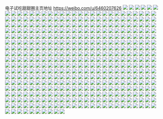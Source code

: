 电子试吃甜甜圈主页地址 https://weibo.com/u/6460207626 
![](https://wx4.sinaimg.cn/mw2000/0073cn7cly1h81hfn2awvj31yu2yakjm.jpg) 
![](https://wx4.sinaimg.cn/mw2000/0073cn7cly1h81hfoz8pqj324836c1kz.jpg) 
![](https://wx4.sinaimg.cn/mw2000/0073cn7cly1h81hfjrovlj31vo2thnpe.jpg) 
![](https://wx4.sinaimg.cn/mw2000/0073cn7cly1h81hfl50noj31xj2wbe82.jpg) 
![](https://wx4.sinaimg.cn/mw2000/0073cn7cly1h81hfqwvq0j324836cb2b.jpg) 
![](https://wx4.sinaimg.cn/mw2000/0073cn7cly1h81hfi1py1j322h33px6q.jpg) 
![](https://wx4.sinaimg.cn/mw2000/0073cn7cly1h7tl0yqa6jj30u01hc4bm.jpg) 
![](https://wx4.sinaimg.cn/mw2000/0073cn7cly1h7owr3om22j31sc2ds1kz.jpg) 
![](https://wx4.sinaimg.cn/mw2000/0073cn7cly1h7owr271k2j31sc2dskjm.jpg) 
![](https://wx4.sinaimg.cn/mw2000/0073cn7cly1h7fmevlfdqj30u0190dji.jpg) 
![](https://wx4.sinaimg.cn/mw2000/0073cn7cly1h73kiutpzcj32c0340x6q.jpg) 
![](https://wx4.sinaimg.cn/mw2000/0073cn7cly1h73kivnu7qj313l0m9ttd.jpg) 
![](https://wx4.sinaimg.cn/mw2000/0073cn7cly1h73kivdlh1j30u01hctbq.jpg) 
![](https://wx4.sinaimg.cn/mw2000/0073cn7cly1h72srplyo9j30m10fk755.jpg) 
![](https://wx4.sinaimg.cn/mw2000/0073cn7cly1h6qpra3hezj30wi0zpgnt.jpg) 
![](https://wx4.sinaimg.cn/mw2000/0073cn7cly1h6p4nb7y5lj32c02c0hdt.jpg) 
![](https://wx4.sinaimg.cn/mw2000/0073cn7cly1h6p4nbxcdij32c02c0b29.jpg) 
![](https://wx4.sinaimg.cn/mw2000/0073cn7cly1h6p4nck4enj32c02c0b29.jpg) 
![](https://wx4.sinaimg.cn/mw2000/0073cn7cly1h6mjayhw4zj30k00zkab2.jpg) 
![](https://wx4.sinaimg.cn/mw2000/0073cn7cly1h6fn1np457j320y20yx6p.jpg) 
![](https://wx4.sinaimg.cn/mw2000/0073cn7cly1h6fn5sqqkgj30tu13ujsq.jpg) 
![](https://wx4.sinaimg.cn/mw2000/0073cn7cly1h6fn5t6rc5j30tu13udlr.jpg) 
![](https://wx4.sinaimg.cn/mw2000/0073cn7cly1h6fn5s6ulfj30tu13uwge.jpg) 
![](https://wx4.sinaimg.cn/mw2000/0073cn7cly1h6fn428jpjj32c0340npe.jpg) 
![](https://wx4.sinaimg.cn/mw2000/0073cn7cly1h6c5ft2awlj32c0340hdu.jpg) 
![](https://wx4.sinaimg.cn/mw2000/0073cn7cly1h676nf5btyj32c02c04qq.jpg) 
![](https://wx4.sinaimg.cn/mw2000/0073cn7cly1h65djq1s6tj33402c01l1.jpg) 
![](https://wx4.sinaimg.cn/mw2000/0073cn7cly1h4unhbvhuuj30mi0u0wke.jpg) 
![](https://wx4.sinaimg.cn/mw2000/0073cn7cly1h4smj6068ej30u01sxgv8.jpg) 
![](https://wx4.sinaimg.cn/mw2000/0073cn7cly1h4qa9owfvvj33402c0b29.jpg) 
![](https://wx4.sinaimg.cn/mw2000/0073cn7cly1h4kpx99e9ij32c02c0u0y.jpg) 
![](https://wx4.sinaimg.cn/mw2000/0073cn7cly1h4kpxeya75j32c02c0b2a.jpg) 
![](https://wx4.sinaimg.cn/mw2000/0073cn7cly1h4kpvexsblj32c02c01ky.jpg) 
![](https://wx4.sinaimg.cn/mw2000/0073cn7cly1h4kpva9so3j32c02c01ky.jpg) 
![](https://wx4.sinaimg.cn/mw2000/0073cn7cly1h4kpx3rd3cj32c02c0b2a.jpg) 
![](https://wx4.sinaimg.cn/mw2000/0073cn7cly1h4kpwxatczj32c02c0b2a.jpg) 
![](https://wx4.sinaimg.cn/mw2000/0073cn7cly1h4kpwponflj334022ox6q.jpg) 
![](https://wx4.sinaimg.cn/mw2000/0073cn7cly1h4kpv3jq9dj32c02c0u0x.jpg) 
![](https://wx4.sinaimg.cn/mw2000/0073cn7cly1h4kpx6sv8cj32c02c0b2a.jpg) 
![](https://wx4.sinaimg.cn/mw2000/0073cn7cly1h4kpw21tujj334022ob2b.jpg) 
![](https://wx4.sinaimg.cn/mw2000/0073cn7cly1h4kpvjg5q3j322q22qb29.jpg) 
![](https://wx4.sinaimg.cn/mw2000/0073cn7cly1h4kpwth3lyj32c02c0kjm.jpg) 
![](https://wx4.sinaimg.cn/mw2000/0073cn7cly1h4kpxbamvcj31yj1yje81.jpg) 
![](https://wx4.sinaimg.cn/mw2000/0073cn7cly1h4kpx0mw2zj32c02c0kjl.jpg) 
![](https://wx4.sinaimg.cn/mw2000/0073cn7cly1h4kpvhd8xaj32c02c0x6p.jpg) 
![](https://wx4.sinaimg.cn/mw2000/0073cn7cly1h4kpv7lwdtj32c02c0qv5.jpg) 
![](https://wx4.sinaimg.cn/mw2000/0073cn7cgy1h4fzk5y30gj32c02c07wi.jpg) 
![](https://wx4.sinaimg.cn/mw2000/0073cn7cly1h36z3kdgqej33402c04qr.jpg) 
![](https://wx4.sinaimg.cn/mw2000/0073cn7cly1h36z3hiupqj33402c0e82.jpg) 
![](https://wx4.sinaimg.cn/mw2000/0073cn7cly1h33caadrk7j30wi0bkgpu.jpg) 
![](https://wx4.sinaimg.cn/mw2000/0073cn7cly1h2v8333seyj30mi0u0wm2.jpg) 
![](https://wx4.sinaimg.cn/mw2000/0073cn7cly1h2cpxgr2n2j30tz0mi7ep.jpg) 
![](https://wx4.sinaimg.cn/mw2000/0073cn7cly1h2cg1fu469j30u011kdlf.jpg) 
![](https://wx4.sinaimg.cn/mw2000/0073cn7cly1h2cg1fjuhmj30e00e074p.jpg) 
![](https://wx4.sinaimg.cn/mw2000/0073cn7cly1h29mbqbavjj322o340u0y.jpg) 
![](https://wx4.sinaimg.cn/mw2000/0073cn7cly1h29mbu43zcj322o340hdu.jpg) 
![](https://wx4.sinaimg.cn/mw2000/0073cn7cly1h29mbwaxpgj322o3404qr.jpg) 
![](https://wx4.sinaimg.cn/mw2000/0073cn7cly1h29mby1g5uj322o340b2a.jpg) 
![](https://wx4.sinaimg.cn/mw2000/0073cn7cly1h29mbnv47uj322o340e82.jpg) 
![](https://wx4.sinaimg.cn/mw2000/0073cn7cly1h29mbs4iqwj322o3407wi.jpg) 
![](https://wx4.sinaimg.cn/mw2000/0073cn7cly1h1zw7svy0ej32c0340e83.jpg) 
![](https://wx4.sinaimg.cn/mw2000/0073cn7cly1h1ykwgf63pj32c02c0b2a.jpg) 
![](https://wx4.sinaimg.cn/mw2000/0073cn7cly1h1plf82d3sj31yc0wi1ky.jpg) 
![](https://wx4.sinaimg.cn/mw2000/0073cn7cly1h1jpfrd7mtj30tu0tu7cs.jpg) 
![](https://wx4.sinaimg.cn/mw2000/0073cn7cly1h1afp9mvoaj30u00ky77i.jpg) 
![](https://wx4.sinaimg.cn/mw2000/0073cn7cly1h0vbln394wj31yc0wib29.jpg) 
![](https://wx4.sinaimg.cn/mw2000/0073cn7cly1h0vblott7gj31yc0wi7wi.jpg) 
![](https://wx4.sinaimg.cn/mw2000/0073cn7cly1h0d7rrcnq9j30hm0humys.jpg) 
![](https://wx4.sinaimg.cn/mw2000/0073cn7cly1gzx5colh9fj31yc0wib29.jpg) 
![](https://wx4.sinaimg.cn/mw2000/0073cn7cly1gzx5cnpddgj31yc0wib29.jpg) 
![](https://wx4.sinaimg.cn/mw2000/0073cn7cly1gzuhhiwm32j30zk0k00uz.jpg) 
![](https://wx4.sinaimg.cn/mw2000/0073cn7cly1gzuhhj1n39j30zk0k00xk.jpg) 
![](https://wx4.sinaimg.cn/mw2000/0073cn7cly1gzuhhj8h2aj30zk0k0n3l.jpg) 
![](https://wx4.sinaimg.cn/mw2000/0073cn7cly1gzu7t8kyzvj31hc0u0txu.jpg) 
![](https://wx4.sinaimg.cn/mw2000/0073cn7cly1gzt1v2tfsej30wi1ycn7c.jpg) 
![](https://wx4.sinaimg.cn/mw2000/0073cn7cly1gzokjateegj30wi17gk0h.jpg) 
![](https://wx4.sinaimg.cn/mw2000/0073cn7cly1gzm3p1lyzdj30wi1ycqv5.jpg) 
![](https://wx4.sinaimg.cn/mw2000/0073cn7cly1gzh135eg7gj31yc0wi4l4.jpg) 
![](https://wx4.sinaimg.cn/mw2000/0073cn7cly1gzb88d8vivj30wi0ev0zb.jpg) 
![](https://wx4.sinaimg.cn/mw2000/0073cn7cly1gz7mhv8aoxj324l2u41l0.jpg) 
![](https://wx4.sinaimg.cn/mw2000/0073cn7cly1gz7mhwwyzgj31sc2dsb2b.jpg) 
![](https://wx4.sinaimg.cn/mw2000/0073cn7cly1gysguzl6ndj30tu0tuqen.jpg) 
![](https://wx4.sinaimg.cn/mw2000/0073cn7cly1gys4bsahr7j31400u0dua.jpg) 
![](https://wx4.sinaimg.cn/mw2000/0073cn7cly1gys4btkza9j30tu0tun46.jpg) 
![](https://wx4.sinaimg.cn/mw2000/0073cn7cly1gynl9s1el7j30wi1ycu0x.jpg) 
![](https://wx4.sinaimg.cn/mw2000/0073cn7cly1gylq14q9ljj31sc2dse82.jpg) 
![](https://wx4.sinaimg.cn/mw2000/0073cn7cly1gylq15pn81j32c02c0x6q.jpg) 
![](https://wx4.sinaimg.cn/mw2000/0073cn7cly1gylq13pkhyj32c0340u0z.jpg) 
![](https://wx4.sinaimg.cn/mw2000/0073cn7cly1gylq18l79hj32c0340x6r.jpg) 
![](https://wx4.sinaimg.cn/mw2000/0073cn7cly1gyi2h41b9hj30tu0tuk36.jpg) 
![](https://wx4.sinaimg.cn/mw2000/0073cn7cly1gyi2h4l22bj30tu0tuds1.jpg) 
![](https://wx4.sinaimg.cn/mw2000/0073cn7cly1gy8fizfut8j30zk0k0tc1.jpg) 
![](https://wx4.sinaimg.cn/mw2000/0073cn7cly1gy8fizpxf4j30zk0k0gpx.jpg) 
![](https://wx4.sinaimg.cn/mw2000/0073cn7cly1gy4f7klwuhj30mi0midla.jpg) 
![](https://wx4.sinaimg.cn/mw2000/0073cn7cly1gy3td66l9hj31yc0wikb3.jpg) 
![](https://wx4.sinaimg.cn/mw2000/0073cn7cly1gy3td6md99j31yc0wi7nw.jpg) 
![](https://wx4.sinaimg.cn/mw2000/0073cn7cly1gy3td8n60zj31yc0widyl.jpg) 
![](https://wx4.sinaimg.cn/mw2000/0073cn7cly1gy3td81oflj31yc0wiqv5.jpg) 
![](https://wx4.sinaimg.cn/mw2000/0073cn7cly1gy0sb341gyj32c02c0hdt.jpg) 
![](https://wx4.sinaimg.cn/mw2000/0073cn7cly1gxxxxfdtj3j30z00lvgq0.jpg) 
![](https://wx4.sinaimg.cn/mw2000/0073cn7cly1gxxxxeu4a1j30z00lvdk2.jpg) 
![](https://wx4.sinaimg.cn/mw2000/0073cn7cly1gxxxxeyglej30z00lvgq5.jpg) 
![](https://wx4.sinaimg.cn/mw2000/0073cn7cly1gxxxxf76brj30z00lv0x1.jpg) 
![](https://wx4.sinaimg.cn/mw2000/0073cn7cly1gxxxxep8i2j30z00lv0xo.jpg) 
![](https://wx4.sinaimg.cn/mw2000/0073cn7cly1gxs6ek0zqcj30wi1yce81.jpg) 
![](https://wx4.sinaimg.cn/mw2000/0073cn7cly1gxq1mdzox9j30hs0hsq43.jpg) 
![](https://wx4.sinaimg.cn/mw2000/0073cn7cly1gxidwn3x4ej32c02c0kjm.jpg) 
![](https://wx4.sinaimg.cn/mw2000/0073cn7cly1gxhu449fb8j31yc0wiqv6.jpg) 
![](https://wx4.sinaimg.cn/mw2000/0073cn7cly1gxgrjv0cmhj30pl1g9dmh.jpg) 
![](https://wx4.sinaimg.cn/mw2000/0073cn7cly1gxgphvs2vgj30k00zk7r7.jpg) 
![](https://wx4.sinaimg.cn/mw2000/0073cn7cly1gxcf6ucb0dj30k00h5gn1.jpg) 
![](https://wx4.sinaimg.cn/mw2000/0073cn7cly1gx9zuw56h0j31sc2dsu0x.jpg) 
![](https://wx4.sinaimg.cn/mw2000/0073cn7cly1gx9zuvec10j31sc2dsx6p.jpg) 
![](https://wx4.sinaimg.cn/mw2000/0073cn7cly1gx9zuwqwpbj31sc2dse81.jpg) 
![](https://wx4.sinaimg.cn/mw2000/0073cn7cly1gx9zuxhqrtj31va2hne81.jpg) 
![](https://wx4.sinaimg.cn/mw2000/0073cn7cly1gx6adetnv4j30tz0mi134.jpg) 
![](https://wx4.sinaimg.cn/mw2000/0073cn7cly1gwzxy8h7nqj31sy0u0k0e.jpg) 
![](https://wx4.sinaimg.cn/mw2000/0073cn7cly1gwzxy6ijxuj31sy0u0k0u.jpg) 
![](https://wx4.sinaimg.cn/mw2000/0073cn7cly1gww7aj8jx0j30wi17012l.jpg) 
![](https://wx4.sinaimg.cn/mw2000/0073cn7cly1gww7ahsskmj33402c0b2d.jpg) 
![](https://wx4.sinaimg.cn/mw2000/0073cn7cly1gwvu81hs3yj30u0140gtu.jpg) 
![](https://wx4.sinaimg.cn/mw2000/0073cn7cly1gwvbcqixc2j30k00h5my8.jpg) 
![](https://wx4.sinaimg.cn/mw2000/0073cn7cly1gwv84yamn4j33402c0x6q.jpg) 
![](https://wx4.sinaimg.cn/mw2000/0073cn7cly1gwk8ae7c1ej30u00miq8d.jpg) 
![](https://wx4.sinaimg.cn/mw2000/0073cn7cly1gwj3f331kaj31vo0v91ky.jpg) 
![](https://wx4.sinaimg.cn/mw2000/0073cn7cly1gvzsnf9buij30u00mi116.jpg) 
![](https://wx4.sinaimg.cn/mw2000/0073cn7cly1gvqds394mbj62c0340u0x02.jpg) 
![](https://wx4.sinaimg.cn/mw2000/0073cn7cly1gvqdrxumm5j62c0340e8202.jpg) 
![](https://wx4.sinaimg.cn/mw2000/0073cn7cly1gvp1gfpld1j613u0tugy002.jpg) 
![](https://wx4.sinaimg.cn/mw2000/0073cn7cly8gvo10uy5mwj60mi0u00un02.jpg) 
![](https://wx4.sinaimg.cn/mw2000/0073cn7cly1gvncdqcv6uj61vo0v91ky02.jpg) 
![](https://wx4.sinaimg.cn/mw2000/0073cn7cly1gvncdol8vnj31vo0v97wh.jpg) 
![](https://wx4.sinaimg.cn/mw2000/0073cn7cly1gvlnc2gua6j60v90v8djs02.jpg) 
![](https://wx4.sinaimg.cn/mw2000/0073cn7cly1gvkozwh5b7j60v91voqq902.jpg) 
![](https://wx4.sinaimg.cn/mw2000/0073cn7cly1gvkozvtzxnj61vo0v9noz02.jpg) 
![](https://wx4.sinaimg.cn/mw2000/0073cn7cly1gvjv6x54lvj60wi0oawse02.jpg) 
![](https://wx4.sinaimg.cn/mw2000/0073cn7cly1gvjv2mavxnj62ds1scx6p02.jpg) 
![](https://wx4.sinaimg.cn/mw2000/0073cn7cly1gvjv79x0gij63402c0qv802.jpg) 
![](https://wx4.sinaimg.cn/mw2000/0073cn7cly1gvjv2q0c9oj61sc2dse8202.jpg) 
![](https://wx4.sinaimg.cn/mw2000/0073cn7cly1gvjv2utm3bj63402c01kz02.jpg) 
![](https://wx4.sinaimg.cn/mw2000/0073cn7cly1gvjv2nij3lj31sc2ds4qq.jpg) 
![](https://wx4.sinaimg.cn/mw2000/0073cn7cly1gvjv2oo4nfj62ds1sc4qq02.jpg) 
![](https://wx4.sinaimg.cn/mw2000/0073cn7cly1gvjv2rnpiaj62c0340kjm02.jpg) 
![](https://wx4.sinaimg.cn/mw2000/0073cn7cly1gvjv2lj2dbj62ds1sc4qq02.jpg) 
![](https://wx4.sinaimg.cn/mw2000/0073cn7cly1gvg9d0oikyj334025ahdu.jpg) 
![](https://wx4.sinaimg.cn/mw2000/0073cn7cly1gvbnzl18r1j61sc2dshdt02.jpg) 
![](https://wx4.sinaimg.cn/mw2000/0073cn7cly1gvbnzluwuwj61sc2dsqv502.jpg) 
![](https://wx4.sinaimg.cn/mw2000/0073cn7cly1gv0wrmpachj60tu0tuqb502.jpg) 
![](https://wx4.sinaimg.cn/mw2000/0073cn7cly1gv0wro0lu6j60tv0tvqbb02.jpg) 
![](https://wx4.sinaimg.cn/mw2000/0073cn7cly1gv0wvo03j1j60oa0oaguj02.jpg) 
![](https://wx4.sinaimg.cn/mw2000/0073cn7cly1gv0wunen31j60mi0u0wm202.jpg) 
![](https://wx4.sinaimg.cn/mw2000/0073cn7cly1gv0wuonaj2j60mi0u0n7x02.jpg) 
![](https://wx4.sinaimg.cn/mw2000/0073cn7cly1gv0wupjh0aj60mi0mitds02.jpg) 
![](https://wx4.sinaimg.cn/mw2000/0073cn7cly1gv0wvq40jjj613z0tzaqg02.jpg) 
![](https://wx4.sinaimg.cn/mw2000/0073cn7cly1gv0ww4xolsj60u00u0gy302.jpg) 
![](https://wx4.sinaimg.cn/mw2000/0073cn7cly1gv0wxexlq2j61sy0u0nhx02.jpg) 
![](https://wx4.sinaimg.cn/mw2000/0073cn7cly1guym5niyafj60gc0dhwit02.jpg) 
![](https://wx4.sinaimg.cn/mw2000/0073cn7cly1guxeg4oeyij60v915pws602.jpg) 
![](https://wx4.sinaimg.cn/mw2000/0073cn7cly1guwb5wk31mj60v90oojy202.jpg) 
![](https://wx4.sinaimg.cn/mw2000/0073cn7cly1gusuxxi7u4j61sc2dse8202.jpg) 
![](https://wx4.sinaimg.cn/mw2000/0073cn7cly1gurtpmpf8qj60tu0tutfu02.jpg) 
![](https://wx4.sinaimg.cn/mw2000/0073cn7cly1gurtpyxto5j60tu0tutg502.jpg) 
![](https://wx4.sinaimg.cn/mw2000/0073cn7cly1guad4vu8gcj60ty0w60x402.jpg) 
![](https://wx4.sinaimg.cn/mw2000/0073cn7cly1gtoq1qaa4vj31vo0v94qp.jpg) 
![](https://wx4.sinaimg.cn/mw2000/0073cn7cly1gtoq1o1fb9j61vo0v97wh02.jpg) 
![](https://wx4.sinaimg.cn/mw2000/0073cn7cly1gtaehnqovuj31vo0v9b29.jpg) 
![](https://wx4.sinaimg.cn/mw2000/0073cn7cly1gtaeho4nflj307p0dcjtc.jpg) 
![](https://wx4.sinaimg.cn/mw2000/0073cn7cly1gtaeik3yl0j31sy0u04hu.jpg) 
![](https://wx4.sinaimg.cn/mw2000/0073cn7cly1gt99q4jiluj33402c0e82.jpg) 
![](https://wx4.sinaimg.cn/mw2000/0073cn7cly1gt8esk7p9lj30v909bq6a.jpg) 
![](https://wx4.sinaimg.cn/mw2000/0073cn7cly1gt6c2d5nrvj30zk0k0n7f.jpg) 
![](https://wx4.sinaimg.cn/mw2000/0073cn7cly1gt5562vuugj313u0tujz1.jpg) 
![](https://wx4.sinaimg.cn/mw2000/0073cn7cly1gsyacds9c6j30t50i7gow.jpg) 
![](https://wx4.sinaimg.cn/mw2000/0073cn7cly1gsyacdkglfj30t50i7dj6.jpg) 
![](https://wx4.sinaimg.cn/mw2000/0073cn7cly1gsrx75kub2j32ds1sckjl.jpg) 
![](https://wx4.sinaimg.cn/mw2000/0073cn7cly1gsjbmdza1gj30v9111dmw.jpg) 
![](https://wx4.sinaimg.cn/mw2000/0073cn7cly1gsjbmdkzdej31vo0v91kx.jpg) 
![](https://wx4.sinaimg.cn/mw2000/0073cn7cly1gsi3dojlqpj31vo0v9hdt.jpg) 
![](https://wx4.sinaimg.cn/mw2000/0073cn7cly1gsbtdq8ub6j30gq0dndrd.jpg) 
![](https://wx4.sinaimg.cn/mw2000/0073cn7cly1gsbte2cx0cj30hd0e4dq8.jpg) 
![](https://wx4.sinaimg.cn/mw2000/0073cn7cly1gsbtcuffocj30h60dxgoq.jpg) 
![](https://wx4.sinaimg.cn/mw2000/0073cn7cly1gs7iqw7bqrj328d2z5b2b.jpg) 
![](https://wx4.sinaimg.cn/mw2000/0073cn7cly1gs4rxjifw2j30t50i7k4p.jpg) 
![](https://wx4.sinaimg.cn/mw2000/0073cn7cly1gs1p43n6asj32c02c04qp.jpg) 
![](https://wx4.sinaimg.cn/mw2000/0073cn7cly1gs1p44kpvjj30dw0de3z1.jpg) 
![](https://wx4.sinaimg.cn/mw2000/0073cn7cly1gs0tax26v2j30u024nkjl.jpg) 
![](https://wx4.sinaimg.cn/mw2000/0073cn7cly1grz2hxzyp6j30u01xnhdt.jpg) 
![](https://wx4.sinaimg.cn/mw2000/0073cn7cly1grxe9nkodvj31sy0l07tg.jpg) 
![](https://wx4.sinaimg.cn/mw2000/0073cn7cly1grt636mt0pj32c03401kz.jpg) 
![](https://wx4.sinaimg.cn/mw2000/0073cn7cly1grt6381bcnj30u00miauz.jpg) 
![](https://wx4.sinaimg.cn/mw2000/0073cn7cly1grt6395n39j32c03401ky.jpg) 
![](https://wx4.sinaimg.cn/mw2000/0073cn7cly1grt67twy4tj30u01124lr.jpg) 
![](https://wx4.sinaimg.cn/mw2000/0073cn7cly1grqyrafb4tj32c0340npd.jpg) 
![](https://wx4.sinaimg.cn/mw2000/0073cn7cly1grq299kbn0j62c0340npd02.jpg) 
![](https://wx4.sinaimg.cn/mw2000/0073cn7cly1grq29baxnsj32c0340e81.jpg) 
![](https://wx4.sinaimg.cn/mw2000/0073cn7cly1grnkf3y755j32c0340qv5.jpg) 
![](https://wx4.sinaimg.cn/mw2000/0073cn7cly1grl2t89v7kj30d00d044e.jpg) 
![](https://wx4.sinaimg.cn/mw2000/0073cn7cly1grgf9pryy0j30au0auabc.jpg) 
![](https://wx4.sinaimg.cn/mw2000/0073cn7cly1gr7s473r7tj32c03407n9.jpg) 
![](https://wx4.sinaimg.cn/mw2000/0073cn7cly1gr7s48u8bhj32c0340x6r.jpg) 
![](https://wx4.sinaimg.cn/mw2000/0073cn7cly1gr7s4ai29aj32c0340kjm.jpg) 
![](https://wx4.sinaimg.cn/mw2000/0073cn7cly1gr7s4dnaekj32c0340e84.jpg) 
![](https://wx4.sinaimg.cn/mw2000/0073cn7cly1gr7s4eqdz6j31sc2ds4qq.jpg) 
![](https://wx4.sinaimg.cn/mw2000/0073cn7cly1gr7s4g71p1j32c0340hdu.jpg) 
![](https://wx4.sinaimg.cn/mw2000/0073cn7cly1gr7s454zsfj31sc2dsx6p.jpg) 
![](https://wx4.sinaimg.cn/mw2000/0073cn7cly1gr7s4vtzzfj31sc2dsx6p.jpg) 
![](https://wx4.sinaimg.cn/mw2000/0073cn7cly1gr1ihnnqj7j30tu0tu1kx.jpg) 
![](https://wx4.sinaimg.cn/mw2000/0073cn7cly1gqzugj99hpj33402c0qv5.jpg) 
![](https://wx4.sinaimg.cn/mw2000/0073cn7cly1gqwvn8l9clj31vo0v9u0z.jpg) 
![](https://wx4.sinaimg.cn/mw2000/0073cn7cly1gqsjvegz1zj30mi0u04gt.jpg) 
![](https://wx4.sinaimg.cn/mw2000/0073cn7cly1gqle8jocpuj32c0340qv5.jpg) 
![](https://wx4.sinaimg.cn/mw2000/0073cn7cly1gqle8qr17tj33402c0qv5.jpg) 
![](https://wx4.sinaimg.cn/mw2000/0073cn7cly1gqle930cknj33402c0kjl.jpg) 
![](https://wx4.sinaimg.cn/mw2000/0073cn7cly1gqle8yle12j313u0tu7wh.jpg) 
![](https://wx4.sinaimg.cn/mw2000/0073cn7cly1gqle8vi8ghj33402c0npd.jpg) 
![](https://wx4.sinaimg.cn/mw2000/0073cn7cly1gqle8evygtj30mi0u04gw.jpg) 
![](https://wx4.sinaimg.cn/mw2000/0073cn7cly1gqkqlu9hqij31sc2dsb29.jpg) 
![](https://wx4.sinaimg.cn/mw2000/0073cn7cly1gqkqlve2gxj31sc2ds1kz.jpg) 
![](https://wx4.sinaimg.cn/mw2000/0073cn7cly1gqkqlvt320j30jg0jgmz1.jpg) 
![](https://wx4.sinaimg.cn/mw2000/0073cn7cly1gqgz95owh1j30mi0u01a3.jpg) 
![](https://wx4.sinaimg.cn/mw2000/0073cn7cly1gqfm9lpyqhj33402c0x6r.jpg) 
![](https://wx4.sinaimg.cn/mw2000/0073cn7cly1gqfm9nnjbtj30rs15pdxz.jpg) 
![](https://wx4.sinaimg.cn/mw2000/0073cn7cly1gqfm9qyczzj30rs15p1a0.jpg) 
![](https://wx4.sinaimg.cn/mw2000/0073cn7cly1gqfm9vcv36j31sc2dsx6p.jpg) 
![](https://wx4.sinaimg.cn/mw2000/0073cn7cly1gqfma0to2oj33402c0x6p.jpg) 
![](https://wx4.sinaimg.cn/mw2000/0073cn7cly1gq4c6mzm3ij30mi0u04ig.jpg) 
![](https://wx4.sinaimg.cn/mw2000/0073cn7cly1gq2ry2ks13j31vo0v9npm.jpg) 
![](https://wx4.sinaimg.cn/mw2000/0073cn7cly1gq2rxyaen0j30t50i778k.jpg) 
![](https://wx4.sinaimg.cn/mw2000/0073cn7cly1gq1w6b6hgfj32c02c04qp.jpg) 
![](https://wx4.sinaimg.cn/mw2000/0073cn7cly1gq1w6ghgqkj32c02c07wh.jpg) 
![](https://wx4.sinaimg.cn/mw2000/0073cn7cly1gq1w66p4vwj32c02c0e82.jpg) 
![](https://wx4.sinaimg.cn/mw2000/0073cn7cly1gq1w69f0m8j32c0340x6q.jpg) 
![](https://wx4.sinaimg.cn/mw2000/0073cn7cly1gq1w6jc3dej33402c07wi.jpg) 
![](https://wx4.sinaimg.cn/mw2000/0073cn7cly1gq1w6eleqqj32c03401kz.jpg) 
![](https://wx4.sinaimg.cn/mw2000/0073cn7cly1gq0cxdll2dj30v80mtafe.jpg) 
![](https://wx4.sinaimg.cn/mw2000/0073cn7cly1gq0cxdrccpj30j30j341k.jpg) 
![](https://wx4.sinaimg.cn/mw2000/0073cn7cly1gpyfm8atyzj32c03404qp.jpg) 
![](https://wx4.sinaimg.cn/mw2000/0073cn7cly1gpx3tgumzbj33402c0kjm.jpg) 
![](https://wx4.sinaimg.cn/mw2000/0073cn7cly1gpx3t6w0g9j32c02c07wh.jpg) 
![](https://wx4.sinaimg.cn/mw2000/0073cn7cly1gpx3t9n6d4j32c02c0b29.jpg) 
![](https://wx4.sinaimg.cn/mw2000/0073cn7cly1gpx3tcb8z0j32c02c04qp.jpg) 
![](https://wx4.sinaimg.cn/mw2000/0073cn7cly1gpx3t0nbasj32c02c0qr8.jpg) 
![](https://wx4.sinaimg.cn/mw2000/0073cn7cly1gpx3t39jduj31sc2ds7wi.jpg) 
![](https://wx4.sinaimg.cn/mw2000/0073cn7cly1gpx3t5ox9ej31sc2ds7wi.jpg) 
![](https://wx4.sinaimg.cn/mw2000/0073cn7cly1gpvtxphv93j30mi0u0e2o.jpg) 
![](https://wx4.sinaimg.cn/mw2000/0073cn7cly1gpvtxqbcjyj30v91vo1l1.jpg) 
![](https://wx4.sinaimg.cn/mw2000/0073cn7cly1gptgq09gbcj30v90yp1kx.jpg) 
![](https://wx4.sinaimg.cn/mw2000/0073cn7cly1gpsh7cfmwfj32c02c0wwe.jpg) 
![](https://wx4.sinaimg.cn/mw2000/0073cn7cly1gprtyljncbj31vo0v9b2f.jpg) 
![](https://wx4.sinaimg.cn/mw2000/0073cn7cly1gpqibekygcj32c02c0h7x.jpg) 
![](https://wx4.sinaimg.cn/mw2000/0073cn7cly1gpqibj8yw1j32c02c0hdt.jpg) 
![](https://wx4.sinaimg.cn/mw2000/0073cn7cly1gpkxnsrab2j31sc2dsx6p.jpg) 
![](https://wx4.sinaimg.cn/mw2000/0073cn7cly1gpkxntdam0j31sc2dsnpe.jpg) 
![](https://wx4.sinaimg.cn/mw2000/0073cn7cly1gpj1twtfaqj316m0tzkjl.jpg) 
![](https://wx4.sinaimg.cn/mw2000/0073cn7cly1gpi0z9hl13j30u00mi1kx.jpg) 
![](https://wx4.sinaimg.cn/mw2000/0073cn7cly1gpi0z9rbi1j30mi0u0x4q.jpg) 
![](https://wx4.sinaimg.cn/mw2000/0073cn7cly1gpewu6vo4wj313u0lbhb0.jpg) 
![](https://wx4.sinaimg.cn/mw2000/0073cn7cly1gpewu72c0qj30u00hq16j.jpg) 
![](https://wx4.sinaimg.cn/mw2000/0073cn7cly1gpewu5xqi9j31hc0u0tvy.jpg) 
![](https://wx4.sinaimg.cn/mw2000/0073cn7cly1gpbn9ll91uj304g03sa9y.jpg) 
![](https://wx4.sinaimg.cn/mw2000/0073cn7cly1gpbn9km4tjj32c02c07rb.jpg) 
![](https://wx4.sinaimg.cn/mw2000/0073cn7cly1gp586k8e42j31sy0u0hdu.jpg) 
![](https://wx4.sinaimg.cn/mw2000/0073cn7cly1gp586jhtuij31vo0v9e89.jpg) 
![](https://wx4.sinaimg.cn/mw2000/0073cn7cly1gp1stfvt70j30u015pjuf.jpg) 
![](https://wx4.sinaimg.cn/mw2000/0073cn7cly1gp0jbdyo2pj31vo0v9u12.jpg) 
![](https://wx4.sinaimg.cn/mw2000/0073cn7cly1gp0jbeo757j308w0dljwe.jpg) 
![](https://wx4.sinaimg.cn/mw2000/0073cn7cly1goyywdwjf6j30v91voe81.jpg) 
![](https://wx4.sinaimg.cn/mw2000/0073cn7cly1gotl15j0a6j31vo0v9npe.jpg) 
![](https://wx4.sinaimg.cn/mw2000/0073cn7cly1goqas5t83yj31sy0u0e82.jpg) 
![](https://wx4.sinaimg.cn/mw2000/0073cn7cly1goqas68mkoj31sy0u0b2a.jpg) 
![](https://wx4.sinaimg.cn/mw2000/0073cn7cly1goqas7gatkj31sy0u0b2a.jpg) 
![](https://wx4.sinaimg.cn/mw2000/0073cn7cly1goqas83k46j31sy0u0kjm.jpg) 
![](https://wx4.sinaimg.cn/mw2000/0073cn7cly1goqas8ohwdj31sy0u04qq.jpg) 
![](https://wx4.sinaimg.cn/mw2000/0073cn7cly1goqatms619j30u00q2gv3.jpg) 
![](https://wx4.sinaimg.cn/mw2000/0073cn7cly1gohn1a7uwfj30c80c875v.jpg) 
![](https://wx4.sinaimg.cn/mw2000/0073cn7cly1gogigrkfzwj30v91vokjl.jpg) 
![](https://wx4.sinaimg.cn/mw2000/0073cn7cly1gof0ztxrjxj30v90e6tfb.jpg) 
![](https://wx4.sinaimg.cn/mw2000/0073cn7cly1gof10covr8j30t50i77mi.jpg) 
![](https://wx4.sinaimg.cn/mw2000/0073cn7cly1gof0zvbt3ij31vo0v9npe.jpg) 
![](https://wx4.sinaimg.cn/mw2000/0073cn7cly1goeoq8xj39j31vo0v9hdu.jpg) 
![](https://wx4.sinaimg.cn/mw2000/0073cn7cly1goeoq82n22j31vo0v9u11.jpg) 
![](https://wx4.sinaimg.cn/mw2000/0073cn7cly1goeoqanak4j31vo0v9b2e.jpg) 
![](https://wx4.sinaimg.cn/mw2000/0073cn7cly1goeoqcqokzj31vo0v9qv9.jpg) 
![](https://wx4.sinaimg.cn/mw2000/0073cn7cly1gobxzfn6mnj31vo0v9qv9.jpg) 
![](https://wx4.sinaimg.cn/mw2000/0073cn7cly1gobxu5dqebj30t50i7k67.jpg) 
![](https://wx4.sinaimg.cn/mw2000/0073cn7cly1gobxz5hrgrj30u00dqqht.jpg) 
![](https://wx4.sinaimg.cn/mw2000/0073cn7cly1go27kfc6e5j30u00nsacw.jpg) 
![](https://wx4.sinaimg.cn/mw2000/0073cn7cly1gnr1f5b3q5j31vo0v9qvc.jpg) 
![](https://wx4.sinaimg.cn/mw2000/0073cn7cly1gnr1ejn1z8j31vo0v9kjs.jpg) 
![](https://wx4.sinaimg.cn/mw2000/0073cn7cly1gnr1fm3t0pj31sy0u0e81.jpg) 
![](https://wx4.sinaimg.cn/mw2000/0073cn7cly1gnk1zhx2gtj31vo0v9he1.jpg) 
![](https://wx4.sinaimg.cn/mw2000/0073cn7cly1gnk1zga7zhj30t50i7drj.jpg) 
![](https://wx4.sinaimg.cn/mw2000/0073cn7cly1gn2qydqem3j31vo0v9b2c.jpg) 
![](https://wx4.sinaimg.cn/mw2000/0073cn7cly1gmzr7n18luj30v91h3qnz.jpg) 
![](https://wx4.sinaimg.cn/mw2000/0073cn7cly1gmzcqnh17dj30u01ezjxq.jpg) 
![](https://wx4.sinaimg.cn/mw2000/0073cn7cly1gmzcql5lyyj30qo0p40ul.jpg) 
![](https://wx4.sinaimg.cn/mw2000/0073cn7cly1gm4nyan2pdj31sz0u017p.jpg) 
![](https://wx4.sinaimg.cn/mw2000/0073cn7cly1gcz50k1ib1j30u00u0wtg.jpg) 
![](https://wx4.sinaimg.cn/mw2000/0073cn7cly1gcz50ldotdj30u00u0tpd.jpg) 
![](https://wx4.sinaimg.cn/mw2000/0073cn7cly1gcz50izvvgj30u00u0dwo.jpg) 
![](https://wx4.sinaimg.cn/mw2000/0073cn7cly1gcz50miy4oj30rs223497.jpg) 
![](https://wx4.sinaimg.cn/mw2000/0073cn7cly1gcz50nh6bhj30u0140ahd.jpg) 
![](https://wx4.sinaimg.cn/mw2000/0073cn7cly1gcz50p1ieej30rs2bcavj.jpg) 
![](https://wx4.sinaimg.cn/mw2000/0073cn7cly1gcz50pyp43j30u01407f9.jpg) 
![](https://wx4.sinaimg.cn/mw2000/0073cn7cly1gcz50rgcncj30u01407mw.jpg) 
![](https://wx4.sinaimg.cn/mw2000/0073cn7cly1gcz50s77crj30u0140n3m.jpg) 
![](https://wx4.sinaimg.cn/mw2000/0073cn7cly1gcsb2cp85bj30u01hchdu.jpg) 
![](https://wx4.sinaimg.cn/mw2000/0073cn7cly1gcsb2jkp53j30u00szwux.jpg) 
![](https://wx4.sinaimg.cn/mw2000/0073cn7cly1gcl2xqvxwvj32c02csqv5.jpg) 
![](https://wx4.sinaimg.cn/mw2000/0073cn7cly1gcl2xq3ly2j32c02c07wi.jpg) 
![](https://wx4.sinaimg.cn/mw2000/0073cn7cly1gcl2xrni15j325r2854qq.jpg) 
![](https://wx4.sinaimg.cn/mw2000/0073cn7cly1gcfy8nk1tuj31hb0tz1kx.jpg) 
![](https://wx4.sinaimg.cn/mw2000/0073cn7cly1gcfy8numfbj31jo0v978w.jpg) 
![](https://wx4.sinaimg.cn/mw2000/0073cn7cly1gceln15qnej30cs0ad76v.jpg) 
![](https://wx4.sinaimg.cn/mw2000/0073cn7cly1gc9v1ipu40j30v90d5gxn.jpg) 
![](https://wx4.sinaimg.cn/mw2000/0073cn7cly1gc7m5t5drjj30sg0sgmzj.jpg) 
![](https://wx4.sinaimg.cn/mw2000/0073cn7cly1gbh224kabjj30j60jg75c.jpg) 
![](https://wx4.sinaimg.cn/mw2000/0073cn7cly1gbet0apeo4j326q26qqv6.jpg) 
![](https://wx4.sinaimg.cn/mw2000/0073cn7cly1gbet09kc63j32c02c04qr.jpg) 
![](https://wx4.sinaimg.cn/mw2000/0073cn7cly1gbet0bumv9j32c02c01kz.jpg) 
![](https://wx4.sinaimg.cn/mw2000/0073cn7cly1gbet0cqj45j326i28fhdu.jpg) 
![](https://wx4.sinaimg.cn/mw2000/0073cn7cly1gbet0dmtcaj32c02c07wi.jpg) 
![](https://wx4.sinaimg.cn/mw2000/0073cn7cly1gbet0po67sj30b10b1ab1.jpg) 
![](https://wx4.sinaimg.cn/mw2000/0073cn7cly1gb11aujbybj32c02c01ky.jpg) 
![](https://wx4.sinaimg.cn/mw2000/0073cn7cly1gb0ji550wvj30m80m8tbu.jpg) 
![](https://wx4.sinaimg.cn/mw2000/0073cn7cly1gb0ji4j7zdj30u00u04f0.jpg) 
![](https://wx4.sinaimg.cn/mw2000/0073cn7cly1gav82ekud4j30rf0s7mz5.jpg) 
![](https://wx4.sinaimg.cn/mw2000/0073cn7cly1ganwzvlf1vj30tu0tuazh.jpg) 
![](https://wx4.sinaimg.cn/mw2000/0073cn7cly1gan6xdryauj31400u041a.jpg) 
![](https://wx4.sinaimg.cn/mw2000/0073cn7cly1gamj8p69nbj33402c0u11.jpg) 
![](https://wx4.sinaimg.cn/mw2000/0073cn7cly1gamj8ioo3hj33402c0qv6.jpg) 
![](https://wx4.sinaimg.cn/mw2000/0073cn7cly1gamj8si2daj32c0340b2a.jpg) 
![](https://wx4.sinaimg.cn/mw2000/0073cn7cly1gamj8zqr0qj32c0340kjm.jpg) 
![](https://wx4.sinaimg.cn/mw2000/0073cn7cly1gamj916z8dj30b60a0wfm.jpg) 
![](https://wx4.sinaimg.cn/mw2000/0073cn7cly1gakk6dxamuj303u040mxd.jpg) 
![](https://wx4.sinaimg.cn/mw2000/0073cn7cly1gaf49rtfrtj317r1mcng2.jpg) 
![](https://wx4.sinaimg.cn/mw2000/006IQ188ly1ga6ta22ghdj30ku112th7.jpg) 
![](https://wx4.sinaimg.cn/mw2000/0073cn7cly1g9lzdky9fhj30v91voqv6.jpg) 
![](https://wx4.sinaimg.cn/mw2000/0073cn7cly1g9ihxw1wi8j30v91h6qqt.jpg) 
![](https://wx4.sinaimg.cn/mw2000/0073cn7cly1g9a1kk7rcdj30v91vonpf.jpg) 
![](https://wx4.sinaimg.cn/mw2000/0073cn7cly1g9a1kgdlghj30v91vox6p.jpg) 
![](https://wx4.sinaimg.cn/mw2000/0073cn7cly1g96l8bibdqj30v91vohdt.jpg) 
![](https://wx4.sinaimg.cn/mw2000/0073cn7cly1g96l8bxir8j30v91vonb4.jpg) 
![](https://wx4.sinaimg.cn/mw2000/0073cn7cly1g8wtkg20jij33402e74qq.jpg) 
![](https://wx4.sinaimg.cn/mw2000/b10c1bc2ly1g8plu7p2vfg20c80c9whk.jpg) 
![](https://wx4.sinaimg.cn/mw2000/0073cn7cly1g89l9bmr73j32c00zi1kx.jpg) 
![](https://wx4.sinaimg.cn/mw2000/0073cn7cly1g89l9au3myj30ae0ae74w.jpg) 
![](https://wx4.sinaimg.cn/mw2000/0073cn7cly1g888hd5uuxj30v911tjzs.jpg) 
![](https://wx4.sinaimg.cn/mw2000/0073cn7cly1g87yqhwg49j30u00u078t.jpg) 
![](https://wx4.sinaimg.cn/mw2000/0073cn7cly1g7wwjcsv41j30v91vo7wi.jpg) 
![](https://wx4.sinaimg.cn/mw2000/0073cn7cly1g7uohocax0j32c0340x6q.jpg) 
![](https://wx4.sinaimg.cn/mw2000/0073cn7cly1g7uoh10odmj32c03407wj.jpg) 
![](https://wx4.sinaimg.cn/mw2000/0073cn7cly1g7ds1151sfj30u01hcdrg.jpg) 
![](https://wx4.sinaimg.cn/mw2000/0073cn7cly1g7azdzqu4gj31o01o04qp.jpg) 
![](https://wx4.sinaimg.cn/mw2000/0073cn7cly1g7azjnu22sj30m30m3gv1.jpg) 
![](https://wx4.sinaimg.cn/mw2000/b10c1bc2ly1g6vonffd7nj202o027dfm.jpg) 
![](https://wx4.sinaimg.cn/mw2000/0073cn7cly1g6ff5emmw6j308c086gmr.jpg) 
![](https://wx4.sinaimg.cn/mw2000/0073cn7cly1g68y4tg8l1j30c80c93yy.jpg) 
![](https://wx4.sinaimg.cn/mw2000/0073cn7cly1g65a729zhbj305k05kwek.jpg) 
![](https://wx4.sinaimg.cn/mw2000/0073cn7cly1g64qjah7v0j31o01o07wh.jpg) 
![](https://wx4.sinaimg.cn/mw2000/0073cn7cly1g5wwy6qa96j32c03401l0.jpg) 
![](https://wx4.sinaimg.cn/mw2000/0073cn7cly1g5wwyxuovxj32c03401l0.jpg) 
![](https://wx4.sinaimg.cn/mw2000/0073cn7cly1g5wwz5cyg1j32c0340hdv.jpg) 
![](https://wx4.sinaimg.cn/mw2000/0073cn7cly1g5wwzcwgodj32c0340u0z.jpg) 
![](https://wx4.sinaimg.cn/mw2000/0073cn7cly1g5wwziydg9j32c0340u0y.jpg) 
![](https://wx4.sinaimg.cn/mw2000/0073cn7cly1g5wwzqr3puj32c03407wk.jpg) 
![](https://wx4.sinaimg.cn/mw2000/0073cn7cly1g5wwzyb9jqj32c0340qv9.jpg) 
![](https://wx4.sinaimg.cn/mw2000/0073cn7cly1g5wx02hlx2j32c0340hdu.jpg) 
![](https://wx4.sinaimg.cn/mw2000/0073cn7cly1g5wx08b7nuj32c03407wj.jpg) 
![](https://wx4.sinaimg.cn/mw2000/0073cn7cgy1g5vshqivfhj32qt2241l1.jpg) 
![](https://wx4.sinaimg.cn/mw2000/0073cn7cgy1g5vshmfixzj33402c0u12.jpg) 
![](https://wx4.sinaimg.cn/mw2000/0073cn7cgy1g5vsi4rc0ej32to249hdy.jpg) 
![](https://wx4.sinaimg.cn/mw2000/0073cn7cgy1g5vshvr8yfj32c0340npj.jpg) 
![](https://wx4.sinaimg.cn/mw2000/0073cn7cgy1g5vsi9sfvqj32y127jx6s.jpg) 
![](https://wx4.sinaimg.cn/mw2000/0073cn7cgy1g5vsicu3orj316o1kuu0x.jpg) 
![](https://wx4.sinaimg.cn/mw2000/0073cn7cgy1g5vshcfb5ej32c0340kjn.jpg) 
![](https://wx4.sinaimg.cn/mw2000/0073cn7cgy1g5vshg3l77j32c0340kjl.jpg) 
![](https://wx4.sinaimg.cn/mw2000/0073cn7cgy1g5vsigs9cqj32c0340kjm.jpg) 
![](https://wx4.sinaimg.cn/mw2000/0073cn7cgy1g5k5nyoesyj33402c0e81.jpg) 
![](https://wx4.sinaimg.cn/mw2000/0073cn7cgy1g5k5otthyej32c02c01kx.jpg) 
![](https://wx4.sinaimg.cn/mw2000/0073cn7cgy1g5k5oqnvyrj32c02c0ty0.jpg) 
![](https://wx4.sinaimg.cn/mw2000/0073cn7cgy1g5k5o6ydvrj33402c0hdt.jpg) 
![](https://wx4.sinaimg.cn/mw2000/0073cn7cgy1g5k5od0bklj33402c01kx.jpg) 
![](https://wx4.sinaimg.cn/mw2000/0073cn7cgy1g5k5ol3ddpj32c0340kjl.jpg) 
![](https://wx4.sinaimg.cn/mw2000/0073cn7cly1g5haqh5lk0j32c02c0kjl.jpg) 
![](https://wx4.sinaimg.cn/mw2000/0073cn7cly1g5frrqucvyj32c02c0b29.jpg) 
![](https://wx4.sinaimg.cn/mw2000/0073cn7cly1g5frrxjmdjj32c02c07wh.jpg) 
![](https://wx4.sinaimg.cn/mw2000/0073cn7cly1g590vpojyzj30u00u040s.jpg) 
![](https://wx4.sinaimg.cn/mw2000/0073cn7cly1g590vpy2h9j31o0280hdt.jpg) 
![](https://wx4.sinaimg.cn/mw2000/0073cn7cly1g56dmsk6cgj30k00zkajx.jpg) 
![](https://wx4.sinaimg.cn/mw2000/0073cn7cly1g56bfe2luej30k00fewhx.jpg) 
![](https://wx4.sinaimg.cn/mw2000/0073cn7cly1g554zg0u41j30u00u0407.jpg) 
![](https://wx4.sinaimg.cn/mw2000/0073cn7cly1g554zfevd4j30u01404qp.jpg) 
![](https://wx4.sinaimg.cn/mw2000/0073cn7cly1g4xznlhclhj31jk1jkter.jpg) 
![](https://wx4.sinaimg.cn/mw2000/0073cn7cly1g4xznm245dj31jk1jkwj9.jpg) 
![](https://wx4.sinaimg.cn/mw2000/0073cn7cly1g4xznm7350j31jk1jk7ah.jpg) 
![](https://wx4.sinaimg.cn/mw2000/0073cn7cly1g4x5cak9saj30qo0qotbp.jpg) 
![](https://wx4.sinaimg.cn/mw2000/0073cn7cly1g4vu0iyhbmj32m81h0b29.jpg) 
![](https://wx4.sinaimg.cn/mw2000/0073cn7cly1g4vu10bv4zj30u00u01kx.jpg) 
![](https://wx4.sinaimg.cn/mw2000/0073cn7cly1g4vu1kmxzbj30u00u01kx.jpg) 
![](https://wx4.sinaimg.cn/mw2000/b10c1bc2ly1g4qblmqno6j208c08c0st.jpg) 
![](https://wx4.sinaimg.cn/mw2000/0073cn7cly1g4nmtnrovej30k00q0arq.jpg) 
![](https://wx4.sinaimg.cn/mw2000/0073cn7cly1g4jlpqe3flj30ow1400z1.jpg) 
![](https://wx4.sinaimg.cn/mw2000/0073cn7cly1g4bdqt9vm3j30xp1hadrm.jpg) 
![](https://wx4.sinaimg.cn/mw2000/0073cn7cly1g45lm7fmn1j30js0hv12f.jpg) 
![](https://wx4.sinaimg.cn/mw2000/0073cn7cly1g4233jchwzj30k00zkdv9.jpg) 
![](https://wx4.sinaimg.cn/mw2000/0073cn7cly1g41z3bq3jhj30if0iftaa.jpg) 
![](https://wx4.sinaimg.cn/mw2000/0073cn7cly1g3iiaoz05uj30by0botbd.jpg) 
![](https://wx4.sinaimg.cn/mw2000/0073cn7cly1g3i9x6c033j302902eq2x.jpg) 
![](https://wx4.sinaimg.cn/mw2000/0073cn7cly1g3cbtgf42yj32c02c0qv6.jpg) 
![](https://wx4.sinaimg.cn/mw2000/0073cn7cly1g3cbtcvbi9j32c02c04qf.jpg) 
![](https://wx4.sinaimg.cn/mw2000/0073cn7cly1g3cbtac4xtj32c03404qp.jpg) 
![](https://wx4.sinaimg.cn/mw2000/0073cn7cly1g34lkdm1n4j30v91voqva.jpg) 
![](https://wx4.sinaimg.cn/mw2000/0073cn7cly1g2xmy8979xj30u01bm102.jpg) 
![](https://wx4.sinaimg.cn/mw2000/0073cn7cly1g2xmxscyhcj30cq0cd76k.jpg) 
![](https://wx4.sinaimg.cn/mw2000/0073cn7cly1g2ccas0q11j32io1w0npd.jpg) 
![](https://wx4.sinaimg.cn/mw2000/0073cn7cly1g291eq4zoxj32c01b9b1z.jpg) 
![](https://wx4.sinaimg.cn/mw2000/0073cn7cly1g28wpvnnruj32c02c0kjm.jpg) 
![](https://wx4.sinaimg.cn/mw2000/0073cn7cly1g1tavaribrj32c02c0npi.jpg) 
![](https://wx4.sinaimg.cn/mw2000/0073cn7cly1g1ooynksdgj30yi1a04qq.jpg) 
![](https://wx4.sinaimg.cn/mw2000/0073cn7cly1g1c0jobs69j33402c0npo.jpg) 
![](https://wx4.sinaimg.cn/mw2000/0073cn7cly1g1c0jm24nnj32d81rxx6x.jpg) 
![](https://wx4.sinaimg.cn/mw2000/0073cn7cly1g1c0jqx57aj33402c0kjy.jpg) 
![](https://wx4.sinaimg.cn/mw2000/0073cn7cly1g1c0jtkl7aj321f2pw1l7.jpg) 
![](https://wx4.sinaimg.cn/mw2000/0073cn7cly1g1c0jub8a2j30k00zkaew.jpg) 
![](https://wx4.sinaimg.cn/mw2000/0073cn7cly1g1c0juhd1ej30k00zk0xo.jpg) 
![](https://wx4.sinaimg.cn/mw2000/0073cn7cly1g1c0julx7cj30u00u0gt7.jpg) 
![](https://wx4.sinaimg.cn/mw2000/0073cn7cly1g1c0jvger4j32c02c04qp.jpg) 
![](https://wx4.sinaimg.cn/mw2000/0073cn7cly1g1c0jwo3bej32c02c0qtj.jpg) 
![](https://wx4.sinaimg.cn/mw2000/0073cn7cly1g18i350mkkj31o01o0qjx.jpg) 
![](https://wx4.sinaimg.cn/mw2000/0073cn7cly1g18i35e83vj31o01o04ca.jpg) 
![](https://wx4.sinaimg.cn/mw2000/0073cn7cly1g119rufwg4j30v80v8wj1.jpg) 
![](https://wx4.sinaimg.cn/mw2000/0073cn7cly1g0qi7yqcinj32c0340u17.jpg) 
![](https://wx4.sinaimg.cn/mw2000/0073cn7cly1g0qi8fkovlj33403407wu.jpg) 
![](https://wx4.sinaimg.cn/mw2000/0073cn7cly1g0qidhhes6j33402c01kx.jpg) 
![](https://wx4.sinaimg.cn/mw2000/0073cn7cly1g0qi9gazdwj3340340kjz.jpg) 
![](https://wx4.sinaimg.cn/mw2000/0073cn7cly1g0qia1gk7fj32c02c016b.jpg) 
![](https://wx4.sinaimg.cn/mw2000/0073cn7cly1g0qi9zrx3xj32c02c0np2.jpg) 
![](https://wx4.sinaimg.cn/mw2000/0073cn7cly1g0qidezk1ij32c02c07wh.jpg) 
![](https://wx4.sinaimg.cn/mw2000/0073cn7cly1g0qibrk623j30u01hc19j.jpg) 
![](https://wx4.sinaimg.cn/mw2000/0073cn7cly1g0qi70dvkpj32c02c0kju.jpg) 
